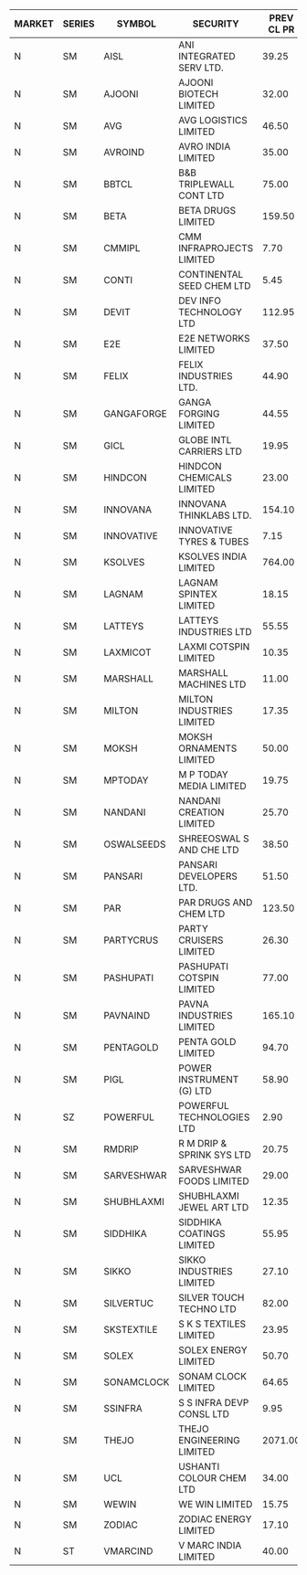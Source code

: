 


| MARKET | SERIES | SYMBOL | SECURITY | PREV CL PR | OPEN PRICE | HIGH PRICE | LOW PRICE | CLOSE PRICE | NET TRDVAL | NET TRDQTY | CORP IND | HI 52 WK | LO 52 WK |
| ----- | ----- | ----- | ----- | ----- | ----- | ----- | ----- | ----- | ----- | ----- | ----- | ----- | ----- |
| N | SM | AISL | ANI INTEGRATED SERV LTD. | 39.25 | 39.85 | 39.85 | 37.90 | 39.00 | 892560.00 | 22800 |  | 41.40 | 14.30 |
| N | SM | AJOONI | AJOONI BIOTECH LIMITED | 32.00 | 32.00 | 32.00 | 32.00 | 32.00 | 568832.00 | 17776 |  | 36.50 | 6.35 |
| N | SM | AVG | AVG LOGISTICS LIMITED | 46.50 | 48.75 | 48.75 | 48.75 | 48.75 | 58500.00 | 1200 |  | 65.50 | 24.25 |
| N | SM | AVROIND | AVRO INDIA LIMITED | 35.00 | 38.00 | 38.00 | 38.00 | 38.00 | 76000.00 | 2000 |  | 51.00 | 35.00 |
| N | SM | BBTCL | B&B TRIPLEWALL CONT LTD | 75.00 | 76.00 | 76.00 | 76.00 | 76.00 | 228000.00 | 3000 |  | 83.95 | 27.20 |
| N | SM | BETA | BETA DRUGS LIMITED | 159.50 | 167.45 | 167.45 | 167.45 | 167.45 | 803760.00 | 4800 |  | 167.45 | 43.30 |
| N | SM | CMMIPL | CMM INFRAPROJECTS LIMITED | 7.70 | 7.75 | 8.05 | 7.75 | 8.05 | 71550.00 | 9000 |  | 8.05 | 2.25 |
| N | SM | CONTI | CONTINENTAL SEED CHEM LTD | 5.45 | 5.50 | 5.50 | 5.50 | 5.50 | 18331.50 | 3333 |  | 19.05 | 5.45 |
| N | SM | DEVIT | DEV INFO TECHNOLOGY LTD | 112.95 | 102.00 | 111.75 | 100.00 | 111.75 | 1895250.00 | 18000 |  | 139.55 | 57.00 |
| N | SM | E2E | E2E NETWORKS LIMITED | 37.50 | 38.95 | 39.35 | 38.95 | 39.35 | 392700.00 | 10000 |  | 61.30 | 14.35 |
| N | SM | FELIX | FELIX INDUSTRIES LTD. | 44.90 | 46.25 | 46.25 | 46.25 | 46.25 | 185000.00 | 4000 |  | 51.25 | 10.80 |
| N | SM | GANGAFORGE | GANGA FORGING LIMITED | 44.55 | 44.45 | 46.05 | 44.45 | 45.90 | 1446800.00 | 32000 |  | 46.90 | 9.50 |
| N | SM | GICL | GLOBE INTL CARRIERS LTD | 19.95 | 19.00 | 19.00 | 19.00 | 19.00 | 142500.00 | 7500 |  | 23.80 | 16.90 |
| N | SM | HINDCON | HINDCON CHEMICALS LIMITED | 23.00 | 21.50 | 21.50 | 21.50 | 21.50 | 86000.00 | 4000 |  | 28.00 | 8.25 |
| N | SM | INNOVANA | INNOVANA THINKLABS LTD. | 154.10 | 161.80 | 161.80 | 161.80 | 161.80 | 485400.00 | 3000 |  | 161.80 | 70.25 |
| N | SM | INNOVATIVE | INNOVATIVE TYRES & TUBES | 7.15 | 7.05 | 7.05 | 7.00 | 7.00 | 42150.00 | 6000 |  | 10.35 | 5.60 |
| N | SM | KSOLVES | KSOLVES INDIA LIMITED | 764.00 | 765.00 | 765.00 | 765.00 | 765.00 | 229500.00 | 300 |  | 823.00 | 102.05 |
| N | SM | LAGNAM | LAGNAM SPINTEX LIMITED | 18.15 | 19.05 | 19.05 | 19.05 | 19.05 | 171450.00 | 9000 |  | 19.65 | 6.60 |
| N | SM | LATTEYS | LATTEYS INDUSTRIES LTD | 55.55 | 52.80 | 52.85 | 52.80 | 52.85 | 211300.00 | 4000 |  | 67.90 | 38.15 |
| N | SM | LAXMICOT | LAXMI COTSPIN LIMITED | 10.35 | 9.25 | 9.25 | 9.25 | 9.25 | 55500.00 | 6000 |  | 12.00 | 6.40 |
| N | SM | MARSHALL | MARSHALL MACHINES LTD | 11.00 | 11.00 | 11.55 | 11.00 | 11.55 | 136800.00 | 12000 |  | 15.50 | 4.85 |
| N | SM | MILTON | MILTON INDUSTRIES LIMITED | 17.35 | 18.20 | 18.20 | 18.20 | 18.20 | 4084080.00 | 224400 |  | 18.20 | 7.00 |
| N | SM | MOKSH | MOKSH ORNAMENTS LIMITED | 50.00 | 50.00 | 50.70 | 50.00 | 50.70 | 603750.00 | 12000 |  | 50.80 | 21.00 |
| N | SM | MPTODAY | M P TODAY MEDIA LIMITED | 19.75 | 20.70 | 20.70 | 20.70 | 20.70 | 82800.00 | 4000 |  | 20.70 | 9.70 |
| N | SM | NANDANI | NANDANI CREATION LIMITED | 25.70 | 24.45 | 26.80 | 24.45 | 26.50 | 1173750.00 | 45000 |  | 26.80 | 7.65 |
| N | SM | OSWALSEEDS | SHREEOSWAL S AND CHE LTD | 38.50 | 39.75 | 39.75 | 39.75 | 39.75 | 159000.00 | 4000 |  | 50.45 | 21.80 |
| N | SM | PANSARI | PANSARI DEVELOPERS LTD. | 51.50 | 51.00 | 51.50 | 51.00 | 51.50 | 921000.00 | 18000 |  | 53.00 | 21.90 |
| N | SM | PAR | PAR DRUGS AND CHEM LTD | 123.50 | 118.00 | 118.00 | 117.35 | 117.35 | 940100.00 | 8000 |  | 136.50 | 31.80 |
| N | SM | PARTYCRUS | PARTY CRUISERS LIMITED | 26.30 | 27.60 | 27.60 | 27.60 | 27.60 | 276000.00 | 10000 |  | 39.90 | 16.55 |
| N | SM | PASHUPATI | PASHUPATI COTSPIN LIMITED | 77.00 | 77.50 | 77.50 | 76.70 | 76.70 | 3946000.00 | 51200 |  | 81.00 | 46.00 |
| N | SM | PAVNAIND | PAVNA INDUSTRIES LIMITED | 165.10 | 165.10 | 165.95 | 165.10 | 165.95 | 793160.00 | 4800 |  | 167.00 | 165.05 |
| N | SM | PENTAGOLD | PENTA GOLD LIMITED | 94.70 | 98.40 | 98.40 | 98.40 | 98.40 | 3837600.00 | 39000 |  | 102.00 | 15.40 |
| N | SM | PIGL | POWER INSTRUMENT (G) LTD | 58.90 | 61.35 | 61.75 | 58.25 | 58.25 | 1692800.00 | 28000 |  | 61.75 | 8.90 |
| N | SZ | POWERFUL | POWERFUL TECHNOLOGIES LTD | 2.90 | 2.80 | 2.80 | 2.80 | 2.80 | 11200.00 | 4000 |  | 7.55 | 2.80 |
| N | SM | RMDRIP | R M DRIP & SPRINK SYS LTD | 20.75 | 19.75 | 19.75 | 19.75 | 19.75 | 197500.00 | 10000 |  | 63.00 | 19.25 |
| N | SM | SARVESHWAR | SARVESHWAR FOODS LIMITED | 29.00 | 30.30 | 30.45 | 29.10 | 30.45 | 724480.00 | 24000 |  | 31.05 | 9.60 |
| N | SM | SHUBHLAXMI | SHUBHLAXMI JEWEL ART LTD | 12.35 | 12.95 | 12.95 | 12.95 | 12.95 | 25900.00 | 2000 |  | 29.90 | 12.05 |
| N | SM | SIDDHIKA | SIDDHIKA COATINGS LIMITED | 55.95 | 55.90 | 55.90 | 55.50 | 55.70 | 222800.00 | 4000 |  | 55.90 | 55.50 |
| N | SM | SIKKO | SIKKO INDUSTRIES LIMITED | 27.10 | 26.75 | 26.85 | 26.75 | 26.85 | 643200.00 | 24000 |  | 33.80 | 11.60 |
| N | SM | SILVERTUC | SILVER TOUCH TECHNO LTD | 82.00 | 80.00 | 80.00 | 80.00 | 80.00 | 160000.00 | 2000 |  | 109.00 | 80.00 |
| N | SM | SKSTEXTILE | S K S TEXTILES LIMITED | 23.95 | 25.00 | 25.10 | 25.00 | 25.10 | 75200.00 | 3000 |  | 30.45 | 22.10 |
| N | SM | SOLEX | SOLEX ENERGY LIMITED | 50.70 | 48.20 | 48.25 | 48.20 | 48.20 | 385700.00 | 8000 |  | 59.20 | 20.15 |
| N | SM | SONAMCLOCK | SONAM CLOCK LIMITED | 64.65 | 64.25 | 64.25 | 63.25 | 64.00 | 574500.00 | 9000 |  | 65.70 | 37.50 |
| N | SM | SSINFRA | S S INFRA DEVP CONSL LTD | 9.95 | 9.95 | 9.95 | 9.95 | 9.95 | 29850.00 | 3000 |  | 10.20 | 5.65 |
| N | SM | THEJO | THEJO ENGINEERING LIMITED | 2071.00 | 2089.00 | 2089.00 | 2082.00 | 2082.00 | 417100.00 | 200 |  | 2255.00 | 350.55 |
| N | SM | UCL | USHANTI COLOUR CHEM LTD | 34.00 | 29.00 | 32.00 | 29.00 | 31.00 | 244400.00 | 8000 |  | 42.40 | 24.00 |
| N | SM | WEWIN | WE WIN LIMITED | 15.75 | 16.35 | 16.50 | 16.00 | 16.50 | 146550.00 | 9000 |  | 60.00 | 13.55 |
| N | SM | ZODIAC | ZODIAC ENERGY LIMITED | 17.10 | 17.70 | 17.70 | 17.70 | 17.70 | 141600.00 | 8000 |  | 23.75 | 11.50 |
| N | ST | VMARCIND | V MARC INDIA LIMITED | 40.00 | 38.05 | 40.75 | 38.05 | 38.10 | 1907400.00 | 48000 |  | 49.25 | 38.05 |



